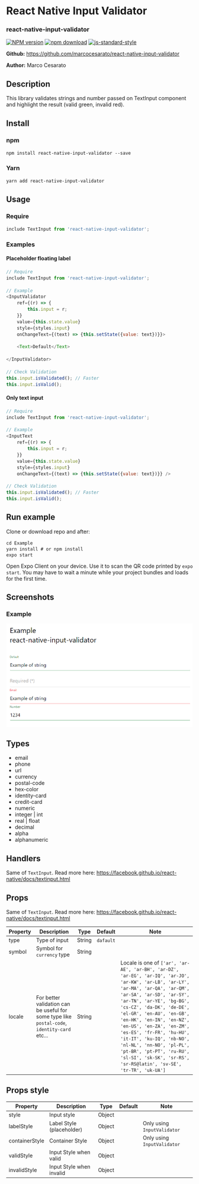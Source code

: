 # React Native Input Validator
### react-native-input-validator

[![NPM version][npm-image]][npm-url]
[![npm download][download-image]][download-url]
[![js-standard-style](https://img.shields.io/badge/code%20style-standard-brightgreen.svg)](http://standardjs.com/)

[npm-image]: http://img.shields.io/npm/v/react-native-input-validator.svg?style=flat-square
[npm-url]: http://npmjs.org/package/react-native-input-validator
[download-image]: https://img.shields.io/npm/dm/react-native-input-validator.svg?style=flat-square
[download-url]: https://npmjs.org/package/react-native-input-validator

**Github:** https://github.com/marcocesarato/react-native-input-validator

**Author:** Marco Cesarato

## Description

This library validates strings and number passed on TextInput component and highlight the result (valid green, invalid red).


## Install

### npm
```shell
npm install react-native-input-validator --save
```

### Yarn
```shell
yarn add react-native-input-validator
```

## Usage

### Require


```javascript
include TextInput from 'react-native-input-validator';
```

### Examples


#### Placeholder floating label
```javascript
// Require
include TextInput from 'react-native-input-validator';

// Example
<InputValidator
    ref={(r) => {
        this.input = r;
    }}
    value={this.state.value}
    style={styles.input}
    onChangeText={(text) => {this.setState({value: text})}}>
    
    <Text>Default</Text>
    
</InputValidator>

// Check Validation
this.input.isValidated(); // Faster
this.input.isValid();
```

#### Only text input
```javascript
// Require
include TextInput from 'react-native-input-validator';

// Example
<InputText
    ref={(r) => {
        this.input = r;
    }}
    value={this.state.value}
    style={styles.input}
    onChangeText={(text) => {this.setState({value: text})}} />

// Check Validation
this.input.isValidated(); // Faster
this.input.isValid();
```

## Run example
Clone or download repo and after:
```shell
cd Example
yarn install # or npm install
expo start
```

Open Expo Client on your device. Use it to scan the QR code printed by `expo start`. You may have to wait a minute while your project bundles and loads for the first time.

## Screenshots

### Example
<img src="screenshots/example.png" />

## Types

- email
- phone
- url
- currency
- postal-code
- hex-color
- identity-card
- credit-card
- numeric
- integer | int
- real | float
- decimal
- alpha
- alphanumeric

## Handlers

Same of `TextInput`.
Read more here: https://facebook.github.io/react-native/docs/textinput.html

## Props

Same of `TextInput`. 
Read more here: https://facebook.github.io/react-native/docs/textinput.html

Property          | Description | Type | Default | Note
------------------|-------------|------|---------|-------
type               | Type of input | String  | `dafault`  | |
symbol | Symbol for `currency` type | String  | | |
locale               | For better validation can be useful for some type like `postal-code`, `identity-card` etc... | String  |   | Locale is one of `['ar', 'ar-AE', 'ar-BH', 'ar-DZ', 'ar-EG', 'ar-IQ', 'ar-JO', 'ar-KW', 'ar-LB', 'ar-LY', 'ar-MA', 'ar-QA', 'ar-QM', 'ar-SA', 'ar-SD', 'ar-SY', 'ar-TN', 'ar-YE', 'bg-BG', 'cs-CZ', 'da-DK', 'de-DE', 'el-GR', 'en-AU', 'en-GB', 'en-HK', 'en-IN', 'en-NZ', 'en-US', 'en-ZA', 'en-ZM', 'es-ES', 'fr-FR', 'hu-HU', 'it-IT', 'ku-IQ', 'nb-NO', 'nl-NL', 'nn-NO', 'pl-PL', 'pt-BR', 'pt-PT', 'ru-RU', 'sl-SI', 'sk-SK', 'sr-RS', 'sr-RS@latin', 'sv-SE', 'tr-TR', 'uk-UA']` |

## Props style

Property          | Description | Type | Default | Note
------------------|-------------|------|---------|-------
style | Input style | Object |  |  |
labelStyle | Label Style (placeholder) | Object | | Only using `InputValidator` |
containerStyle | Container Style | Object | | Only using `InputValidator` |
validStyle  | Input Style when valid | Object |  |
invalidStyle |  Input Style when invalid  | Object |  |